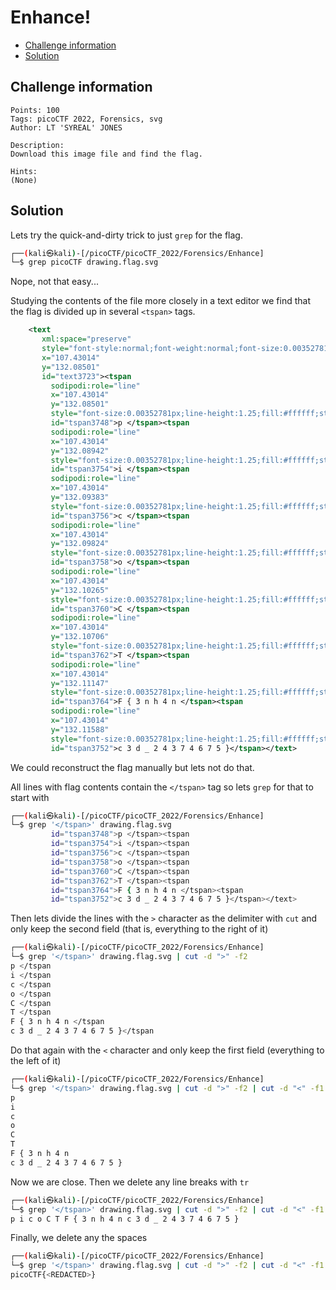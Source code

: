 # Enhance!

- [Challenge information](#challenge-information)
- [Solution](#solution)

## Challenge information
```
Points: 100
Tags: picoCTF 2022, Forensics, svg
Author: LT 'SYREAL' JONES
 
Description:
Download this image file and find the flag.
 
Hints:
(None)
```

## Solution

Lets try the quick-and-dirty trick to just `grep` for the flag.
```bash
┌──(kali㉿kali)-[/picoCTF/picoCTF_2022/Forensics/Enhance]
└─$ grep picoCTF drawing.flag.svg 
```

Nope, not that easy...

Studying the contents of the file more closely in a text editor we find that the flag is divided up in several `<tspan>` tags.
```xml
    <text
       xml:space="preserve"
       style="font-style:normal;font-weight:normal;font-size:0.00352781px;line-height:1.25;font-family:sans-serif;letter-spacing:0px;word-spacing:0px;fill:#ffffff;fill-opacity:1;stroke:none;stroke-width:0.26458332;"
       x="107.43014"
       y="132.08501"
       id="text3723"><tspan
         sodipodi:role="line"
         x="107.43014"
         y="132.08501"
         style="font-size:0.00352781px;line-height:1.25;fill:#ffffff;stroke-width:0.26458332;"
         id="tspan3748">p </tspan><tspan
         sodipodi:role="line"
         x="107.43014"
         y="132.08942"
         style="font-size:0.00352781px;line-height:1.25;fill:#ffffff;stroke-width:0.26458332;"
         id="tspan3754">i </tspan><tspan
         sodipodi:role="line"
         x="107.43014"
         y="132.09383"
         style="font-size:0.00352781px;line-height:1.25;fill:#ffffff;stroke-width:0.26458332;"
         id="tspan3756">c </tspan><tspan
         sodipodi:role="line"
         x="107.43014"
         y="132.09824"
         style="font-size:0.00352781px;line-height:1.25;fill:#ffffff;stroke-width:0.26458332;"
         id="tspan3758">o </tspan><tspan
         sodipodi:role="line"
         x="107.43014"
         y="132.10265"
         style="font-size:0.00352781px;line-height:1.25;fill:#ffffff;stroke-width:0.26458332;"
         id="tspan3760">C </tspan><tspan
         sodipodi:role="line"
         x="107.43014"
         y="132.10706"
         style="font-size:0.00352781px;line-height:1.25;fill:#ffffff;stroke-width:0.26458332;"
         id="tspan3762">T </tspan><tspan
         sodipodi:role="line"
         x="107.43014"
         y="132.11147"
         style="font-size:0.00352781px;line-height:1.25;fill:#ffffff;stroke-width:0.26458332;"
         id="tspan3764">F { 3 n h 4 n </tspan><tspan
         sodipodi:role="line"
         x="107.43014"
         y="132.11588"
         style="font-size:0.00352781px;line-height:1.25;fill:#ffffff;stroke-width:0.26458332;"
         id="tspan3752">c 3 d _ 2 4 3 7 4 6 7 5 }</tspan></text>
```

We could reconstruct the flag manually but lets not do that.

All lines with flag contents contain the `</tspan>` tag so lets `grep` for that to start with
```bash
┌──(kali㉿kali)-[/picoCTF/picoCTF_2022/Forensics/Enhance]
└─$ grep '</tspan>' drawing.flag.svg
         id="tspan3748">p </tspan><tspan
         id="tspan3754">i </tspan><tspan
         id="tspan3756">c </tspan><tspan
         id="tspan3758">o </tspan><tspan
         id="tspan3760">C </tspan><tspan
         id="tspan3762">T </tspan><tspan
         id="tspan3764">F { 3 n h 4 n </tspan><tspan
         id="tspan3752">c 3 d _ 2 4 3 7 4 6 7 5 }</tspan></text>
```

Then lets divide the lines with the `>` character as the delimiter with `cut` and only keep the second field (that is, everything to the right of it)
```bash
┌──(kali㉿kali)-[/picoCTF/picoCTF_2022/Forensics/Enhance]
└─$ grep '</tspan>' drawing.flag.svg | cut -d ">" -f2
p </tspan
i </tspan
c </tspan
o </tspan
C </tspan
T </tspan
F { 3 n h 4 n </tspan
c 3 d _ 2 4 3 7 4 6 7 5 }</tspan
```

Do that again with the `<` character and only keep the first field (everything to the left of it)
```bash
┌──(kali㉿kali)-[/picoCTF/picoCTF_2022/Forensics/Enhance]
└─$ grep '</tspan>' drawing.flag.svg | cut -d ">" -f2 | cut -d "<" -f1 
p 
i 
c 
o 
C 
T 
F { 3 n h 4 n 
c 3 d _ 2 4 3 7 4 6 7 5 }
```

Now we are close. Then we delete any line breaks with `tr`
```bash
┌──(kali㉿kali)-[/picoCTF/picoCTF_2022/Forensics/Enhance]
└─$ grep '</tspan>' drawing.flag.svg | cut -d ">" -f2 | cut -d "<" -f1 | tr -d '\r\n' 
p i c o C T F { 3 n h 4 n c 3 d _ 2 4 3 7 4 6 7 5 } 
```

Finally, we delete any the spaces
```bash
┌──(kali㉿kali)-[/picoCTF/picoCTF_2022/Forensics/Enhance]
└─$ grep '</tspan>' drawing.flag.svg | cut -d ">" -f2 | cut -d "<" -f1 | tr -d '\r\n' | tr -d " "
picoCTF{<REDACTED>}   
```
